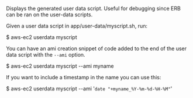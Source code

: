 Displays the generated user data script. Useful for debugging since ERB can be ran on the user-data scripts.

Given a user data script in app/user-data/myscript.sh, run:

$ aws-ec2 userdata myscript

You can have an ami creation snippet of code added to the end of the user data script with the `--ami` option.

$ aws-ec2 userdata myscript --ami myname

If you want to include a timestamp in the name you can use this:

$ aws-ec2 userdata myscript --ami '`date "+myname_%Y-%m-%d-%H-%M"`'
